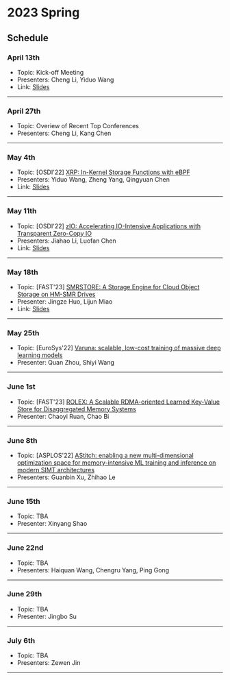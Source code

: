 # 2023 Spring

## Schedule

### April 13th

- Topic: Kick-off Meeting
- Presenters: Cheng Li, Yiduo Wang
- Link: [Slides](https://rec.ustc.edu.cn/share/3da35cb0-da09-11ed-80ed-1303af1dcb7d)

---

### April 27th

- Topic: Overiew of Recent Top Conferences
- Presenters: Cheng Li, Kang Chen

---

### May 4th

- Topic: [OSDI'22] [XRP: In-Kernel Storage Functions with eBPF](https://www.usenix.org/system/files/osdi22-zhong_1.pdf)
- Presenters: Yiduo Wang, Zheng Yang, Qingyuan Chen
- Link: [Slides](https://rec.ustc.edu.cn/share/d609ab00-f249-11ed-ad61-4fa4152d688b)

---

### May 11th

- Topic: [OSDI'22] [zIO: Accelerating IO-Intensive Applications with Transparent Zero-Copy IO](https://www.usenix.org/system/files/osdi22-stamler.pdf)
- Presenters: Jiahao Li, Luofan Chen
- Link: [Slides](https://rec.ustc.edu.cn/share/06b518a0-f24b-11ed-81b8-754e5e114551)

---

### May 18th

- Topic: [FAST'23] [SMRSTORE: A Storage Engine for Cloud Object Storage on HM-SMR Drives](https://www.usenix.org/system/files/fast23-zhou-su.pdf)
- Presenter: Jingze Huo, Lijun Miao
- Link: [Slides](https://rec.ustc.edu.cn/share/b36eff00-f6c8-11ed-8c4a-858ea4899f33)

---

### May 25th

- Topic: [EuroSys'22] [Varuna: scalable, low-cost training of massive deep learning models](https://dl.acm.org/doi/abs/10.1145/3492321.3519584)
- Presenter: Quan Zhou, Shiyi Wang

---

### June 1st

- Topic: [FAST'23] [ROLEX: A Scalable RDMA-oriented Learned Key-Value Store for Disaggregated Memory Systems](https://www.usenix.org/system/files/fast23-li-pengfei.pdf)
- Presenter: Chaoyi Ruan, Chao Bi

---

### June 8th

- Topic: [ASPLOS'22] [AStitch: enabling a new multi-dimensional optimization space for memory-intensive ML training and inference on modern SIMT architectures](https://dl.acm.org/doi/10.1145/3503222.3507723)
- Presenters: Guanbin Xu, Zhihao Le

---

### June 15th

- Topic: TBA
- Presenter: Xinyang Shao

---

### June 22nd

- Topic: TBA
- Presenters: Haiquan Wang, Chengru Yang, Ping Gong

---

### June 29th

- Topic: TBA
- Presenter: Jingbo Su

---

### July 6th

- Topic: TBA
- Presenters: Zewen Jin

---
